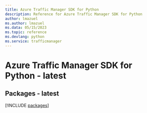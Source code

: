 ```yaml
---
title: Azure Traffic Manager SDK for Python
description: Reference for Azure Traffic Manager SDK for Python
author: lmazuel
ms.author: lmazuel
ms.data: 05/15/2023
ms.topic: reference
ms.devlang: python
ms.service: trafficmanager
---
```

# Azure Traffic Manager SDK for Python - latest
## Packages - latest
[!INCLUDE [packages](traffic-manager-index.md)]